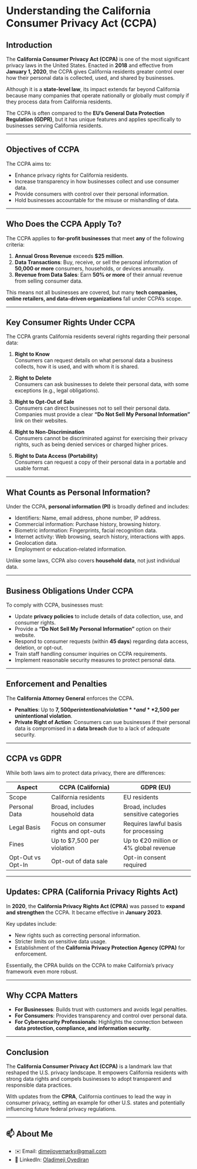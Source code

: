 # Understanding the California Consumer Privacy Act (CCPA)

## Introduction
The **California Consumer Privacy Act (CCPA)** is one of the most significant privacy laws in the United States. Enacted in **2018** and effective from **January 1, 2020**, the CCPA gives California residents greater control over how their personal data is collected, used, and shared by businesses.  

Although it is a **state-level law**, its impact extends far beyond California because many companies that operate nationally or globally must comply if they process data from California residents.  

The CCPA is often compared to the **EU’s General Data Protection Regulation (GDPR)**, but it has unique features and applies specifically to businesses serving California residents.  

---

## Objectives of CCPA
The CCPA aims to:
- Enhance privacy rights for California residents.  
- Increase transparency in how businesses collect and use consumer data.  
- Provide consumers with control over their personal information.  
- Hold businesses accountable for the misuse or mishandling of data.  

---

## Who Does the CCPA Apply To?
The CCPA applies to **for-profit businesses** that meet **any** of the following criteria:

1. **Annual Gross Revenue** exceeds **$25 million**.  
2. **Data Transactions**: Buy, receive, or sell the personal information of **50,000 or more** consumers, households, or devices annually.  
3. **Revenue from Data Sales**: Earn **50% or more** of their annual revenue from selling consumer data.  

This means not all businesses are covered, but many **tech companies, online retailers, and data-driven organizations** fall under CCPA’s scope.  

---

## Key Consumer Rights Under CCPA
The CCPA grants California residents several rights regarding their personal data:

1. **Right to Know**  
   Consumers can request details on what personal data a business collects, how it is used, and with whom it is shared.  

2. **Right to Delete**  
   Consumers can ask businesses to delete their personal data, with some exceptions (e.g., legal obligations).  

3. **Right to Opt-Out of Sale**  
   Consumers can direct businesses not to sell their personal data. Companies must provide a clear **“Do Not Sell My Personal Information”** link on their websites.  

4. **Right to Non-Discrimination**  
   Consumers cannot be discriminated against for exercising their privacy rights, such as being denied services or charged higher prices.  

5. **Right to Data Access (Portability)**  
   Consumers can request a copy of their personal data in a portable and usable format.  

---

## What Counts as Personal Information?
Under the CCPA, **personal information (PI)** is broadly defined and includes:

- Identifiers: Name, email address, phone number, IP address.  
- Commercial information: Purchase history, browsing history.  
- Biometric information: Fingerprints, facial recognition data.  
- Internet activity: Web browsing, search history, interactions with apps.  
- Geolocation data.  
- Employment or education-related information.  

Unlike some laws, CCPA also covers **household data**, not just individual data.  

---

## Business Obligations Under CCPA
To comply with CCPA, businesses must:

- Update **privacy policies** to include details of data collection, use, and consumer rights.  
- Provide a **“Do Not Sell My Personal Information”** option on their website.  
- Respond to consumer requests (within **45 days**) regarding data access, deletion, or opt-out.  
- Train staff handling consumer inquiries on CCPA requirements.  
- Implement reasonable security measures to protect personal data.  

---

## Enforcement and Penalties
The **California Attorney General** enforces the CCPA.  

- **Penalties**: Up to **$7,500 per intentional violation** and **$2,500 per unintentional violation**.  
- **Private Right of Action**: Consumers can sue businesses if their personal data is compromised in a **data breach** due to a lack of adequate security.  

---

## CCPA vs GDPR
While both laws aim to protect data privacy, there are differences:

| Aspect              | CCPA (California)                            | GDPR (EU)                               |
|---------------------|-----------------------------------------------|-----------------------------------------|
| Scope               | California residents                         | EU residents                            |
| Personal Data       | Broad, includes household data                | Broad, includes sensitive categories     |
| Legal Basis         | Focus on consumer rights and opt-outs         | Requires lawful basis for processing     |
| Fines               | Up to $7,500 per violation                   | Up to €20 million or 4% global revenue   |
| Opt-Out vs Opt-In   | Opt-out of data sale                          | Opt-in consent required                  |

---

## Updates: CPRA (California Privacy Rights Act)
In **2020**, the **California Privacy Rights Act (CPRA)** was passed to **expand and strengthen** the CCPA. It became effective in **January 2023**.  

Key updates include:
- New rights such as correcting personal information.  
- Stricter limits on sensitive data usage.  
- Establishment of the **California Privacy Protection Agency (CPPA)** for enforcement.  

Essentially, the CPRA builds on the CCPA to make California’s privacy framework even more robust.  

---

## Why CCPA Matters
- **For Businesses**: Builds trust with customers and avoids legal penalties.  
- **For Consumers**: Provides transparency and control over personal data.  
- **For Cybersecurity Professionals**: Highlights the connection between **data protection, compliance, and information security**.  

---

## Conclusion
The **California Consumer Privacy Act (CCPA)** is a landmark law that reshaped the U.S. privacy landscape. It empowers California residents with strong data rights and compels businesses to adopt transparent and responsible data practices.  

With updates from the **CPRA**, California continues to lead the way in consumer privacy, setting an example for other U.S. states and potentially influencing future federal privacy regulations.  

---

## 📫 About Me
- ✉️ Email: dimejioyemarky@gmail.com  
- 🔗 LinkedIn: [Oladimeji Oyediran](https://www.linkedin.com/in/oladimeji-oyediran-657658238)
